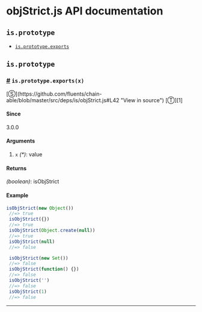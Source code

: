 # objStrict.js API documentation

<!-- div class="toc-container" -->

<!-- div -->

## `is.prototype`
* <a href="#is-prototype-exports">`is.prototype.exports`</a>

<!-- /div -->

<!-- /div -->

<!-- div class="doc-container" -->

<!-- div -->

## `is.prototype`

<!-- div -->

<h3 id="is-prototype-exports"><a href="#is-prototype-exports">#</a>&nbsp;<code>is.prototype.exports(x)</code></h3>
[&#x24C8;](https://github.com/fluents/chain-able/blob/master/src/deps/is/objStrict.js#L42 "View in source") [&#x24C9;][1]



#### Since
3.0.0

#### Arguments
1. `x` *(&#42;)*: value

#### Returns
*(boolean)*: isObjStrict

#### Example
```js
isObjStrict(new Object())
 //=> true
 isObjStrict({})
 //=> true
 isObjStrict(Object.create(null))
 //=> true
 isObjStrict(null)
 //=> false

 isObjStrict(new Set())
 //=> false
 isObjStrict(function() {})
 //=> false
 isObjStrict('')
 //=> false
 isObjStrict(1)
 //=> false
```
---

<!-- /div -->

<!-- /div -->

<!-- /div -->

 [1]: #is.prototype "Jump back to the TOC."
